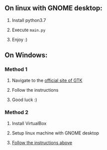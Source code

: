 ## On linux with GNOME desktop:

1. Install python3.7

2. Execute `main.py`

3. Enjoy :)

## On Windows:

### Method 1

1. Navigate to the [official site of GTK](https://www.gtk.org/docs/installations/windows/)

2. Follow the instructions

3. Good luck :)

### Method 2

1. Install VirtualBox

2. Setup linux machine with GNOME desktop

3. [Follow the instructions above](#on-linux-with-gnome-desktop)
